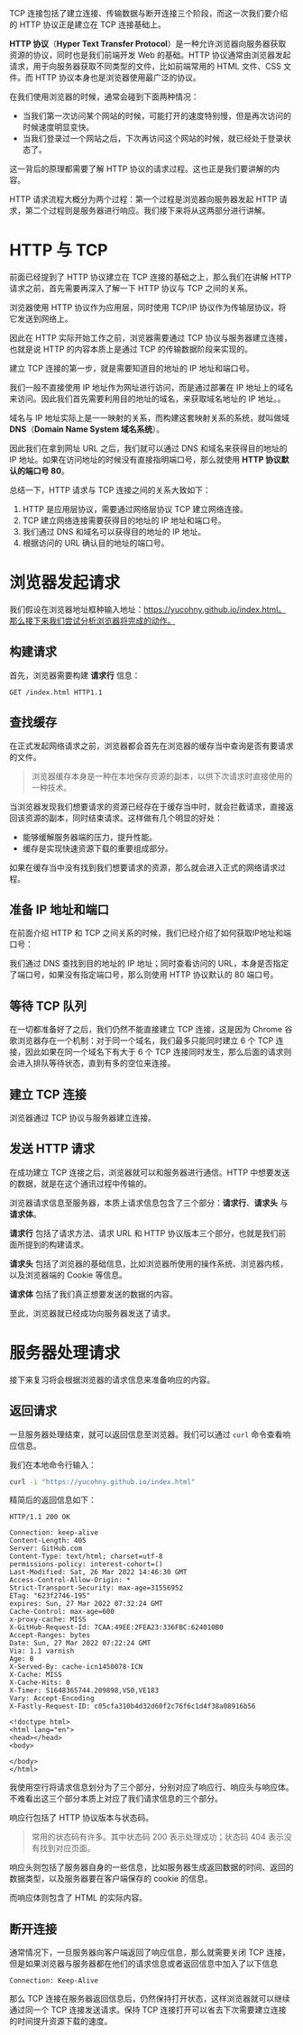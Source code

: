TCP 连接包括了建立连接、传输数据与断开连接三个阶段，而这一次我们要介绍的 HTTP 协议正是建立在 TCP 连接基础上。

**HTTP 协议**（**Hyper Text Transfer Protocol**）是一种允许浏览器向服务器获取资源的协议，同时也是我们前端开发 Web 的基础。HTTP 协议通常由浏览器发起请求，用于向服务器获取不同类型的文件，比如前端常用的 HTML 文件、CSS 文件。而 HTTP 协议本身也是浏览器使用最广泛的协议。

在我们使用浏览器的时候，通常会碰到下面两种情况：

+ 当我们第一次访问某个网站的时候，可能打开的速度特别慢，但是再次访问的时候速度明显变快。
+ 当我们登录过一个网站之后，下次再访问这个网站的时候，就已经处于登录状态了。

这一背后的原理都需要了解 HTTP 协议的请求过程。这也正是我们要讲解的内容。

HTTP 请求流程大概分为两个过程：第一个过程是浏览器向服务器发起 HTTP 请求，第二个过程则是服务器进行响应。我们接下来将从这两部分进行讲解。

# HTTP 与 TCP

前面已经提到了 HTTP 协议建立在 TCP 连接的基础之上，那么我们在讲解 HTTP 请求之前，首先需要再深入了解一下 HTTP 协议与 TCP 之间的关系。

浏览器使用 HTTP 协议作为应用层，同时使用 TCP/IP 协议作为传输层协议，将它发送到网络上。

因此在 HTTP 实际开始工作之前，浏览器需要通过 TCP 协议与服务器建立连接，也就是说 HTTP 的内容本质上是通过 TCP 的传输数据阶段来实现的。

建立 TCP 连接的第一步，就是需要知道目的地址的 IP 地址和端口号。

我们一般不直接使用 IP 地址作为网址进行访问，而是通过部署在 IP 地址上的域名来访问。因此我们首先需要利用目的地址的域名，来获取域名地址的 IP 地址。。

域名与 IP 地址实际上是一一映射的关系，而构建这套映射关系的系统，就叫做域 **DNS**（**Domain Name System 域名系统**）。

因此我们在拿到网址 URL 之后，我们就可以通过 DNS 和域名来获得目的地址的 IP 地址。如果在访问地址的时候没有直接指明端口号，那么就使用 **HTTP 协议默认的端口号  80**。

总结一下，HTTP 请求与 TCP 连接之间的关系大致如下：

1. HTTP 是应用层协议，需要通过网络层协议 TCP 建立网络连接。
2. TCP 建立网络连接需要获得目的地址的 IP 地址和端口号。
3. 我们通过 DNS 和域名可以获得目的地址的 IP 地址。
3. 根据访问的 URL 确认目的地址的端口号。

# 浏览器发起请求

我们假设在浏览器地址框种输入地址：https://yucohny.github.io/index.html。那么接下来我们尝试分析浏览器将完成的动作。

## 构建请求

首先，浏览器需要构建 **请求行** 信息：

```
GET /index.html HTTP1.1
```

## 查找缓存

在正式发起网络请求之前，浏览器都会首先在浏览器的缓存当中查询是否有要请求的文件。

> 浏览器缓存本身是一种在本地保存资源的副本，以供下次请求时直接使用的一种技术。

当浏览器发现我们想要请求的资源已经存在于缓存当中时，就会拦截请求，直接返回该资源的副本，同时结束请求。这样做有几个明显的好处：

+ 能够缓解服务器端的压力，提升性能。
+ 缓存是实现快速资源下载的重要组成部分。

如果在缓存当中没有找到我们想要请求的资源，那么就会进入正式的网络请求过程。

## 准备 IP 地址和端口

在前面介绍 HTTP 和 TCP 之间关系的时候，我们已经介绍了如何获取IP地址和端口号：

我们通过 DNS 查找到目的地址的 IP 地址；同时查看访问的 URL，本身是否指定了端口号，如果没有指定端口号，那么则使用 HTTP 协议默认的 80 端口号。

## 等待 TCP 队列

在一切都准备好了之后，我们仍然不能直接建立 TCP 连接，这是因为 Chrome 谷歌浏览器存在一个机制：对于同一个域名，我们最多只能同时建立 6 个 TCP 连接，因此如果在同一个域名下有大于 6 个 TCP 连接同时发生，那么后面的请求则会进入排队等待状态，直到有多的空位来连接。

## 建立 TCP 连接

浏览器通过 TCP 协议与服务器建立连接。

## 发送 HTTP 请求

在成功建立 TCP 连接之后，浏览器就可以和服务器进行通信。HTTP 中想要发送的数据，就是在这个通讯过程中传输的。

浏览器请求信息至服务器，本质上请求信息包含了三个部分：**请求行**、**请求头** 与 **请求体**。

**请求行** 包括了请求方法、请求 URL 和 HTTP 协议版本三个部分，也就是我们前面所提到的构建请求。

**请求头** 包括了浏览器的基础信息，比如浏览器所使用的操作系统、浏览器内核，以及浏览器端的 Cookie 等信息。

**请求体** 包括了我们真正想要发送的数据的内容。

至此，浏览器就已经成功向服务器发送了请求。

# 服务器处理请求

接下来复习将会根据浏览器的请求信息来准备响应的内容。

## 返回请求

一旦服务器处理结束，就可以返回信息至浏览器。我们可以通过 `curl` 命令查看响应信息。

我们在本地命令行输入：

```bash
curl -i "https://yucohny.github.io/index.html"
```

精简后的返回信息如下：

```
HTTP/1.1 200 OK

Connection: keep-alive
Content-Length: 405
Server: GitHub.com
Content-Type: text/html; charset=utf-8
permissions-policy: interest-cohort=()
Last-Modified: Sat, 26 Mar 2022 14:46:30 GMT
Access-Control-Allow-Origin: *
Strict-Transport-Security: max-age=31556952
ETag: "623f2746-195"
expires: Sun, 27 Mar 2022 07:32:24 GMT
Cache-Control: max-age=600
x-proxy-cache: MISS
X-GitHub-Request-Id: 7CAA:49EE:2FEA23:336FBC:624010B0
Accept-Ranges: bytes
Date: Sun, 27 Mar 2022 07:22:24 GMT
Via: 1.1 varnish
Age: 0
X-Served-By: cache-icn1450078-ICN
X-Cache: MISS
X-Cache-Hits: 0
X-Timer: S1648365744.209898,VS0,VE183
Vary: Accept-Encoding
X-Fastly-Request-ID: c05cfa310b4d32d60f2c76f6c1d4f38a08916b56

<!doctype html>
<html lang="en">
<head></head>
<body>

</body>
</html>
```

我使用空行将请求信息划分为了三个部分，分别对应了响应行、响应头与响应体。不难看出这三个部分本质上对应了我们请求信息的三个部分。

响应行包括了 HTTP 协议版本与状态码。

> 常用的状态码有许多。其中状态码 200 表示处理成功；状态码 404 表示没有找到对应页面。

响应头则包括了服务器自身的一些信息，比如服务器生成返回数据的时间、返回的数据类型，以及服务器要在客户端保存的 cookie 的信息。

而响应体则包含了 HTML 的实际内容。

## 断开连接

通常情况下，一旦服务器向客户端返回了响应信息，那么就需要关闭 TCP 连接，但是如果浏览器与服务器都在他们的请求信息或者返回信息中加入了以下信息

``` 
Connection: Keep-Alive
```

那么 TCP 连接在服务器返回信息后，仍然保持打开状态，这样浏览器就可以继续通过同一个 TCP 连接发送请求。保持 TCP 连接打开可以省去下次需要建立连接的时间提升资源下载的速度。
